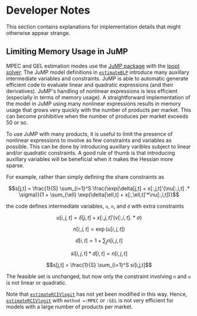# Developer Notes

This section contains explanations for implementation details that
might otherwise appear strange. 

## Limiting Memory Usage in JuMP

MPEC and GEL estimation modes use the [JuMP
package](https://github.com/JuliaOpt/JuMP.jl) with the [Ipopt
solver](https://coin-or.github.io/Ipopt/). The JuMP model definitions
in [`estimateBLP`](@ref) introduce many auxillary intermediate
variables and constraints. JuMP is able to automatic generate
efficient code to evaluate linear and quadratic expressions (and their
derivatives). JuMP's handling of nonlinear expressions is less
efficient (especially in terms of memory usage). A straightforward
implementation of the model in JuMP using many nonlinear expressions
results in memory usage that grows very quickly with the number of
products per market. This can become prohibitive when the number of
produces per market exceeds 50 or so. 

To use JuMP with many products, it is useful to limit the presence of
nonlinear expressions to involve as few constraints and variables as
possible. This can be done by introducing auxillary varibles subject
to linear and/or quadratic constraints. A good rule of thumb is that
introducing auxillary variables will be beneficial when it makes the
Hessian more sparse.

For example, rather than simply defining
the share constraints as
```math
s[j,t] = \frac{1}{S} \sum_{i=1}^S \frac{\exp(\delta[j,t] + x[:,j,t]'(\nu[:,i,t] .* \sigma)}{1 + \sum_{\ell} \exp(\delta[\ell,t] + x[:,\ell,t]'*\nu[:,i,t])}
```
the code defines intermediate variables, `u`, `n`, and `d` with extra
constraints
```math
u[i,j,t] = \delta[j,t] + x[:,j,t]'(\nu[:,i,t] .* \sigma)
```

```math
n[i,j,t] = \exp(u[i,j,t])
```

```math
d[i,t] = 1 + \sum_{j} n[i,j,t]
```

```math
si[i,j,t]*d[i,t] = n[i,j,t]
```

```math
s[j,t] = \frac{1}{S} \sum_{i=1}^S si[i,j,t]
```
The feasible set is unchanged, but now only the constraint involving
`n` and `u` is not linear or quadratic. 


Note that [`estimateRCIVlogit`](@ref) has not yet been modified in
this way. Hence, [`estimateRCIVlogit`](@ref) with `method =:MPEC` or
`:GEL` is not very efficient for models with a large number of
products per market.
